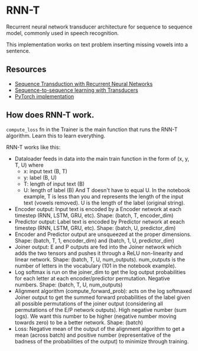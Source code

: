 # RNN-T

Recurrent neural network transducer architecture for sequence to sequence model, commonly used in speech recognition.

This implementation works on text problem inserting missing vowels into a sentence.

## Resources
- [Sequence Transduction with Recurrent Neural Networks](https://arxiv.org/abs/1211.3711)
- [Sequence-to-sequence learning with Transducers](https://lorenlugosch.github.io/posts/2020/11/transducer/)
- [PyTorch implementation](https://github.com/lorenlugosch/transducer-tutorial/blob/main/transducer_tutorial_example.ipynb)

## How does RNN-T work.

`compute_loss` fn in the Trainer is the main function that runs the RNN-T algorithm. Learn this to learn everything.

RNN-T works like this:
- Dataloader feeds in data into the main train function in the form of (x, y, T, U) where
    - x: input text (B, T)
    - y: label (B, U)
    - T: length of input text (B)
    - U: length of label (B)
    And T doesn't have to equal U. In the notebook example, T is less than you and represents
    the length of the input text (vowels removed). U is the length of the label (original string).
- Encoder output: Input text is encoded by a Encoder network at each timestep (RNN, LSTM, GRU, etc). Shape: (batch, T, encoder_dim)
- Predictor output: Label text is encoded by Predictor network at eeach timestep (RNN, LSTM, GRU, etc). Shape: (batch, U, predictor_dim)
- Encoder and Predictor output are unsqueezed at the proper dimensions. Shape: (batch, T, 1, encoder_dim) and (batch, 1, U, predictor_dim)
- Joiner output: E and P outputs are fed into the Joiner network which adds the two tensors and pushes it through a ReLU non-linearity and linear network. Shape: (batch, T, U, num_outputs). num_outputs is the number of letters in the vocabulary (101 in the notebook example).
- Log softmax is run on the joiner_dim to get the log output probabilities for each letter at each encoder/predictor permutation. Negative numbers. Shape: (batch, T, U, num_outputs)
- Alignment algorithm (compute_forward_prob): acts on the log softmaxed Joiner output to get the summed forward probabilities of the label given all possible permutations of the joiner output (considering all permutations of the E/P network outputs). High negative number (sum logs). We want this number to be higher (negative number moving towards zero) to be a better network. Shape: (batch)
- Loss: Negative mean of the output of the alignment algorithm to get a mean (across batch) and positive number (representative of the badness of the probabilities of the output) to minimize through training.